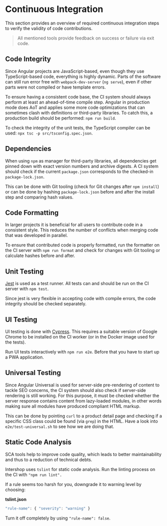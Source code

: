 <!--
kb_guide
kb_pwa
kb_everyone
kb_sync_latest_only
-->

# Continuous Integration

This section provides an overview of required continuous integration steps to verify the validity of code contributions.

> All mentioned tools provide feedback on success or failure via exit code.

## Code Integrity

Since Angular projects are JavaScript-based, even though they use TypeScript-based code, everything is highly dynamic.
Parts of the software can still run error free with `webpack-dev-server` (`ng serve`), even if other parts were not compiled or have template errors.

To ensure having a consistent code base, the CI system should always perform at least an ahead-of-time compile step.
Angular in production mode does AoT and applies some more code optimizations that can sometimes clash with definitions or third-party libraries.
To catch this, a production build should be performed: `npm run build`.

To check the integrity of the unit tests, the TypeScript compiler can be used: `npx tsc -p src/tsconfig.spec.json`.

## Dependencies

When using `npm` as manager for third-party libraries, all dependencies get pinned down with exact version numbers and archive digests.
A CI system should check if the current `package.json` corresponds to the checked-in `package-lock.json`.

This can be done with Git tooling (check for Git changes after `npm install`) or can be done by hashing `package-lock.json` before and after the install step and comparing hash values.

## Code Formatting

In larger projects it is beneficial for all users to contribute code in a consistent style.
This reduces the number of conflicts when merging code that was developed in parallel.

To ensure that contributed code is properly formatted, run the formatter on the CI server with `npm run format` and check for changes with Git tooling or calculate hashes before and after.

## Unit Testing

[Jest](https://facebook.github.io/jest/) is used as a test runner.
All tests can and should be run on the CI server with `npm test`.

Since jest is very flexible in accepting code with compile errors, the code integrity should be checked separately.

## UI Testing

UI testing is done with [Cypress](https://www.cypress.io/).
This requires a suitable version of Google Chrome to be installed on the CI worker (or in the Docker image used for the tests).

Run UI tests interactively with `npm run e2e`.
Before that you have to start up a PWA application.

## Universal Testing

Since Angular Universal is used for server-side pre-rendering of content to tackle SEO concerns, the CI system should also check if server-side rendering is still working.
For this purpose, it must be checked whether the server response contains content from lazy-loaded modules, in other words making sure all modules have produced compliant HTML markup.

This can be done by pointing `curl` to a product detail page and checking if a specific CSS class could be found (via `grep`) in the HTML.
Have a look into `e2e/test-universal.sh` to see how we are doing that.

## Static Code Analysis

SCA tools help to improve code quality, which leads to better maintainability and thus to a reduction of technical debts.

Intershop uses `tslint` for static code analysis.
Run the linting process on the CI with `"npm run lint".`

If a rule seems too harsh for you, downgrade it to warning level by choosing:

**tslint.json**

```typescript
"rule-name": { "severity": "warning" }
```

Turn it off completely by using `"rule-name": false`.
